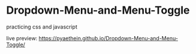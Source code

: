 # Dropdown-Menu-and-Menu-Toggle

practicing css and javascript

live preview: https://pyaethein.github.io/Dropdown-Menu-and-Menu-Toggle/
